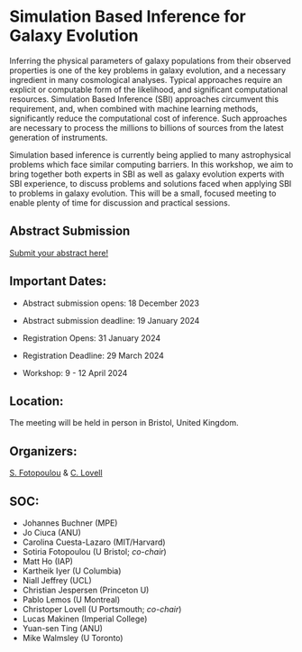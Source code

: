# Simulation Based Inference for Galaxy Evolution

Inferring the physical parameters of galaxy populations from their observed properties is one of the key problems in galaxy evolution, and a necessary ingredient in many cosmological analyses. Typical approaches require an explicit or computable form of the likelihood, and significant computational resources. Simulation Based Inference (SBI) approaches circumvent this requirement, and, when combined with machine learning methods, significantly reduce the computational cost of inference. Such approaches are necessary to process the millions to billions of sources from the latest generation of instruments. 

Simulation based inference is currently being applied to many astrophysical problems which face similar computing barriers. In this workshop, we aim to bring together both experts in SBI as well as galaxy evolution experts with SBI experience, to discuss problems and solutions faced when applying SBI to problems in galaxy evolution. This will be a small, focused meeting to enable plenty of time for discussion and practical sessions.

## Abstract Submission

[Submit your abstract here!](https://forms.office.com/e/tUE7LkTqrH)

## Important Dates:

- Abstract submission opens: 18 December 2023

- Abstract submission deadline: 19 January 2024

- Registration Opens: 31 January 2024

- Registration Deadline: 29 March 2024

- Workshop: 9 - 12 April 2024

## Location: 
The meeting will be held in person in Bristol, United Kingdom.

## Organizers: 
[S. Fotopoulou](sotiria.fotopoulou@bristol.ac.uk) & [C. Lovell](christopher.lovell@port.ac.uk)

## SOC: 
* Johannes Buchner (MPE)
* Jo Ciuca (ANU)
* Carolina Cuesta-Lazaro (MIT/Harvard)
* Sotiria Fotopoulou (U Bristol; *co-chair*)
* Matt Ho (IAP)
* Kartheik Iyer (U Columbia)
* Niall Jeffrey (UCL)
* Christian Jespersen (Princeton U)
* Pablo Lemos (U Montreal)
* Christoper Lovell (U Portsmouth; *co-chair*)
* Lucas Makinen (Imperial College)
* Yuan-sen Ting (ANU)
* Mike Walmsley (U Toronto)
